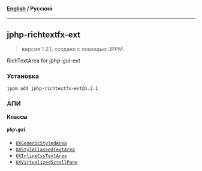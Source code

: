 #### [English](README.md) / **Русский**

---

## jphp-richtextfx-ext
> версия 1.2.1, создано с помощью JPPM.

RichTextArea for jphp-gui-ext

### Установка
```
jppm add jphp-richtextfx-ext@1.2.1
```

### АПИ
**Классы**

#### `php\gui`

- [`UXGenericStyledArea`](https://github.com/jphp-group/jphp-richtextfx-ext/blob/master/api-docs/classes/php/gui/UXGenericStyledArea.ru.md)
- [`UXStyleClassedTextArea`](https://github.com/jphp-group/jphp-richtextfx-ext/blob/master/api-docs/classes/php/gui/UXStyleClassedTextArea.ru.md)
- [`UXInlineCssTextArea`](https://github.com/jphp-group/jphp-richtextfx-ext/blob/master/api-docs/classes/php/gui/UXInlineCssTextArea.ru.md)
- [`UXVirtualizedScrollPane`](https://github.com/jphp-group/jphp-richtextfx-ext/blob/master/api-docs/classes/php/gui/UXVirtualizedScrollPane.ru.md)